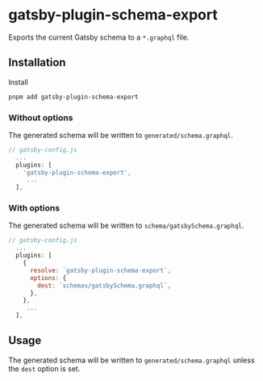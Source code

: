 # gatsby-plugin-schema-export

Exports the current Gatsby schema to a `*.graphql` file.

## Installation

Install

```bash
pnpm add gatsby-plugin-schema-export
```

### Without options
The generated schema will be written to `generated/schema.graphql`.
```js
// gatsby-config.js
  ...
  plugins: [
    'gatsby-plugin-schema-export',
     ...
  ],
```

### With options
The generated schema will be written to `schema/gatsbySchema.graphql`.
```js
// gatsby-config.js
  ...
  plugins: [
    {
      resolve: `gatsby-plugin-schema-export`,
      options: {
        dest: `schemas/gatsbySchema.graphql`,
      },
    },
     ...
  ],
```

## Usage
The generated schema will be written to `generated/schema.graphql` unless the `dest` option is set.

